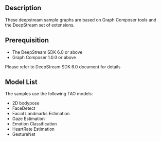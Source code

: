 ## Description

These deepstream sample graphs are based on Graph Composer tools and the DeepStream set of extensions.

## Prerequisition

-   The DeepStream SDK 6.0 or above
-   Graph Composer 1.0.0 or above

Please refer to DeepStream SDK 6.0 document for details

## Model List

The samples use the following TAO models:

-   2D bodypose
-   FaceDetect
-   Facial Landmarks Estimation
-   Gaze Estimation
-   Emotion Classification
-   HeartRate Estimation
-   GestureNet
